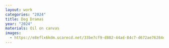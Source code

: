 ```yaml
---
layout: work
categories: "2024"
title: Dog Dramas
year: "2024"
materials: Oil on canvas
images:
  - https://e8eflx6kdm.ucarecd.net/33be7cf9-d802-44ad-84c7-d672ae76284e/-/resize/2400/-/quality/lightest/-/format/auto/
---
```

